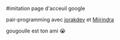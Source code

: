 #imitation page d'acceuil google

pair-programming avec [jorakdev](https://github.com/jorakdev)  et [Miirindra](https://github.com/Miirindra)

gougoulle est ton ami :sob: 


